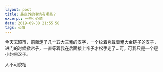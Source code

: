 ```yaml
---
layout: post
title: 最意外的事情有哪些？
excerpt: 一些小心情
date: 2019-09-08 21:55:58
tags: 心情
---
```

 今天去超市，前面走了几个五大三粗的汉字，一个纹着身戴着粗大金链子的汉子，进门的时候掀帘子，一直等着我在后面接上帘子才松手走了...可，可我只是一个短小的黑汉子。

人不可貌相.


